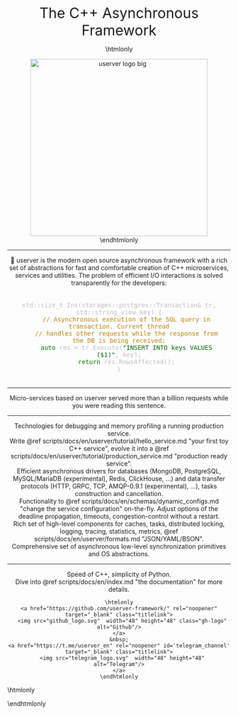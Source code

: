 <div id='mainDescription'>
<div id='landing-content' style="text-align: center; padding-bottom: 30px 0">
<div class="landing-description" style="font-size: 32px;">The C++ Asynchronous Framework</div>

\htmlonly
<div class="landing-logo" id='landing_logo_id' style="text-align: center;">
  <a href="de/d6a/md_en_2index.html"><img src='logo.svg' alt='userver logo big' style='width: 400px'/></a>
</div>
\endhtmlonly

---

<div class="landing-text">
🐙 userver is the modern open source asynchronous framework with a rich set of abstractions
for fast and comfortable creation of C++ microservices, services and utilities.
The problem of efficient I/O interactions is solved transparently for the
developers:</div>

<div class="landing-text">
<pre style="padding: 20px; color: silver;white-space: pre-wrap; word-wrap: break-word;">
std::size_t Ins(storages::postgres::Transaction& tr, std::string_view key) {
    <span style="color: darkgoldenrod">// Asynchronous execution of the SQL query in transaction. Current thread</span>
    <span style="color: darkgoldenrod">// handles other requests while the response from the DB is being received:</span>
    <span style="color: #008000">auto</span> res = tr.Execute(<span style="color: darkgreen">"INSERT INTO keys VALUES ($1)"</span>, key);
    <span style="color: #008000">return</span> res.RowsAffected();
}
</pre>
</div>

<!--@snippet postgresql/src/storages/postgres/tests/landing_test.cpp  Landing sample1 -->

<!--div class="landing-text"><div class="landing-motto">Fast. Reliable. Yours!</div></div-->

---

<div class="landing-container">
  <div class="landing-intro-center">
      Micro-services based on userver served more than a billion requests while
      you were reading this sentence.
  </div>
</div>

---

<div class="landing-container">
  <div class="landing-intro-left">
      Technologies for debugging and memory profiling a running production
      service.
  </div>
  <div class="landing-intro-right">
      Write @ref scripts/docs/en/userver/tutorial/hello_service.md "your first toy C++ service",
      evolve it into a @ref scripts/docs/en/userver/tutorial/production_service.md "production ready service".
  </div>
</div>

<div class="landing-container">
  <div class="landing-intro-left">
      Efficient asynchronous drivers for databases (MongoDB, PostgreSQL, MySQL/MariaDB (experimental), Redis, ClickHouse,
      ...) and data transfer protocols (HTTP, GRPC, TCP, AMQP-0.9.1 (experimental), ...), tasks
      construction and cancellation.
  </div>
  <div class="landing-intro-right">
      Functionality to @ref scripts/docs/en/schemas/dynamic_configs.md "change the service configuration"
      on-the-fly. Adjust options of the deadline propagation, timeouts,
      congestion-control without a restart.
  </div>
</div>

<div class="landing-container">
  <div class="landing-intro-left">
      Rich set of high-level components for caches, tasks, distributed locking,
      logging, tracing, statistics, metrics, @ref scripts/docs/en/userver/formats.md "JSON/YAML/BSON".
  </div>
  <div class="landing-intro-right">
      Comprehensive set of asynchronous low-level synchronization primitives
      and OS abstractions.
  </div>
</div>


---
<div class="landing-container">
  <div class="landing-intro-center">
      Speed of C++, simplicity of Python.
  </div>

  <div class="landing-intro-center">
      Dive into @ref scripts/docs/en/index.md "the documentation" for more details.
  
    \htmlonly
    <a href="https://github.com/userver-framework/" rel="noopener" target="_blank" class="titlelink">
      <img src="github_logo.svg"  width="48" height="48" class="gh-logo" alt="Github"/>
    </a>
    &nbsp;
    <a href="https://t.me/userver_en" rel="noopener" id='telegram_channel' target="_blank" class="titlelink">
      <img src="telegram_logo.svg"  width="48" height="48" alt="Telegram"/>
    </a>
    \endhtmlonly
  </div>

</div>
</div>
</div>

\htmlonly
<script type="text/javascript">
  document.getElementById('side-nav').style.display = 'none';
  document.getElementById('titlearea').style.display = 'none';
  document.getElementById('mainDescription').closest('#doc-content').removeAttribute('id')
  document.getElementsByClassName('header')[0].style.display = 'none';
</script>
\endhtmlonly